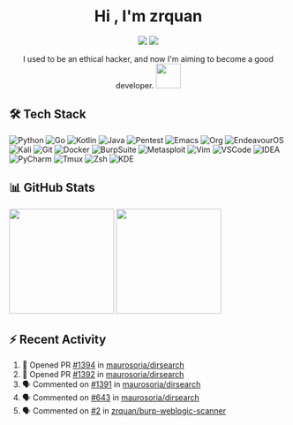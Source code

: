 <h1 align="center"><b>Hi , I'm zrquan</b></h1>

<div align="center">
  <a href="https://zrquan.github.io/"><img src="https://img.shields.io/badge/My%20Blog-FF4088?style=flat-square&logo=hugo&logoColor=white"></a>
  <a href="https://steamcommunity.com/id/4shen0ne/"><img src="https://img.shields.io/badge/Steam%20Profile-1b638b?style=flat-square&logo=steam&logoColor=white"></a>
  <!--<img src="https://komarev.com/ghpvc/?username=zrquan">-->
</div>

<p align="center">I used to be an ethical hacker, and now I'm aiming to become a good developer. <img src="https://media.giphy.com/media/WUlplcMpOCEmTGBtBW/giphy.gif" width="45px"></p>

## 🛠 Tech Stack

![Python](https://img.shields.io/badge/Python-3776AB.svg?style=for-the-badge&logo=python&logoColor=white)
![Go](https://img.shields.io/badge/Go-00ADD8.svg?style=for-the-badge&logo=go&logoColor=white)
![Kotlin](https://img.shields.io/badge/Kotlin-7F52FF.svg?style=for-the-badge&logo=kotlin&logoColor=white)
![Java](https://img.shields.io/badge/Java-b07219.svg?style=for-the-badge&logo=openjdk&logoColor=white)
![Pentest](https://img.shields.io/badge/Pentest-1A1A1A.svg?style=for-the-badge&logo=hackaday&logoColor=white)
![Emacs](https://img.shields.io/badge/Emacs-7F5AB6.svg?style=for-the-badge&logo=gnuemacs&logoColor=white)
![Org](https://img.shields.io/badge/Org-77AA99.svg?style=for-the-badge&logo=org&logoColor=white)
![EndeavourOS](https://img.shields.io/badge/EndeavourOS-7F7FFF.svg?style=for-the-badge&logo=endeavouros&logoColor=white)
![Kali](https://img.shields.io/badge/Kali-557C94.svg?style=for-the-badge&logo=kalilinux&logoColor=white)
![Git](https://img.shields.io/badge/Git-F05032.svg?style=for-the-badge&logo=git&logoColor=white)
![Docker](https://img.shields.io/badge/Docker-2496ED.svg?style=for-the-badge&logo=docker&logoColor=white)
![BurpSuite](https://img.shields.io/badge/BurpSuite-FF6633.svg?style=for-the-badge&logo=burpsuite&logoColor=white)
![Metasploit](https://img.shields.io/badge/Metasploit-2596CD.svg?style=for-the-badge&logo=metasploit&logoColor=white)
![Vim](https://img.shields.io/badge/Vim-019733.svg?style=for-the-badge&logo=vim&logoColor=white)
![VSCode](https://img.shields.io/badge/VSCode-2F80ED.svg?style=for-the-badge&logo=vscodium&logoColor=white)
![IDEA](https://img.shields.io/badge/IDEA-0047fd.svg?style=for-the-badge&logo=intellijidea&logoColor=white)
![PyCharm](https://img.shields.io/badge/PyCharm-088484.svg?style=for-the-badge&logo=pycharm&logoColor=white)
![Tmux](https://img.shields.io/badge/Tmux-1BB91F.svg?style=for-the-badge&logo=tmux&logoColor=white)
![Zsh](https://img.shields.io/badge/Zsh-F15A24.svg?style=for-the-badge&logo=zsh&logoColor=white)
![KDE](https://img.shields.io/badge/KDE-1D99F3.svg?style=for-the-badge&logo=kde&logoColor=white)

## 📊 GitHub Stats

<div nowrap="nowrap">
  <img src="https://github-readme-stats.vercel.app/api?username=zrquan&show_icons=true&hide_title=false&hide_border=true&text_bold=false" height="190em">
  <img src="https://github-readme-stats.vercel.app/api/top-langs/?username=zrquan&layout=compact&hide=c,html&hide_title=false&hide_border=true&text_bold=false" height="190em">
</div>

## ⚡ Recent Activity

<!--START_SECTION:activity-->
1. 💪 Opened PR [#1394](https://github.com/maurosoria/dirsearch/pull/1394) in [maurosoria/dirsearch](https://github.com/maurosoria/dirsearch)
2. 💪 Opened PR [#1392](https://github.com/maurosoria/dirsearch/pull/1392) in [maurosoria/dirsearch](https://github.com/maurosoria/dirsearch)
3. 🗣 Commented on [#1391](https://github.com/maurosoria/dirsearch/pull/1391#issuecomment-2339538629) in [maurosoria/dirsearch](https://github.com/maurosoria/dirsearch)
4. 🗣 Commented on [#643](https://github.com/maurosoria/dirsearch/issues/643#issuecomment-2336567060) in [maurosoria/dirsearch](https://github.com/maurosoria/dirsearch)
5. 🗣 Commented on [#2](https://github.com/zrquan/burp-weblogic-scanner/issues/2#issuecomment-2336541408) in [zrquan/burp-weblogic-scanner](https://github.com/zrquan/burp-weblogic-scanner)
<!--END_SECTION:activity-->
